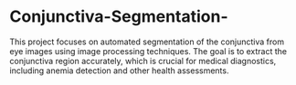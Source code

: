 # Conjunctiva-Segmentation-
This project focuses on automated segmentation of the conjunctiva from eye images using image processing techniques. The goal is to extract the conjunctiva region accurately, which is crucial for medical diagnostics, including anemia detection and other health assessments.

